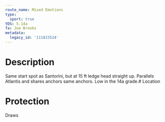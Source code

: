 ```yaml
---
route_name: Mixed Emotions
type:
  sport: true
YDS: 5.14a
fa: Joe Brooks
metadata:
  legacy_id: '111823524'
---
```

# Description
Same start spot as Santorini, but at 15 ft ledge head straight up. Parallels Atlantis and shares anchors same anchors. Low in the 14a grade.# Location
# Protection
Draws